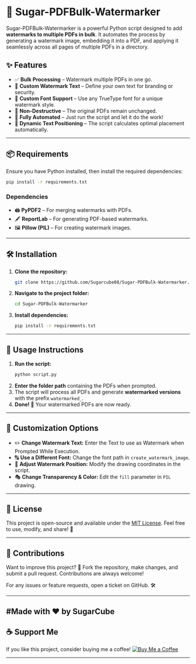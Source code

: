 # 📜 Sugar-PDFBulk-Watermarker

Sugar-PDFBulk-Watermarker is a powerful Python script designed to add **watermarks to multiple PDFs in bulk**. It automates the process by generating a watermark image, embedding it into a PDF, and applying it seamlessly across all pages of multiple PDFs in a directory.

## ✨ Features
- ✅ **Bulk Processing** – Watermark multiple PDFs in one go.
- 📝 **Custom Watermark Text** – Define your own text for branding or security.
- 🎨 **Custom Font Support** – Use any TrueType font for a unique watermark style.
- 📄 **Non-Destructive** – The original PDFs remain unchanged.
- 🚀 **Fully Automated** – Just run the script and let it do the work!
- 📏 **Dynamic Text Positioning** – The script calculates optimal placement automatically.

---

## 📦 Requirements
Ensure you have Python installed, then install the required dependencies:

```sh
pip install -r requirements.txt
```

### Dependencies
- 🖨️ **PyPDF2** – For merging watermarks with PDFs.
- 🖋 **ReportLab** – For generating PDF-based watermarks.
- 🖼️ **Pillow (PIL)** – For creating watermark images.

---

## 🛠️ Installation
1. **Clone the repository:**
   ```sh
   git clone https://github.com/Sugarcube08/Sugar-PDFBulk-Watermarker.git
   ```
2. **Navigate to the project folder:**
   ```sh
   cd Sugar-PDFBulk-Watermarker
   ```
3. **Install dependencies:**
   ```sh
   pip install -r requirements.txt
   ```

---

## 🚀 Usage Instructions
1. **Run the script:**
   ```sh
   python script.py
   ```
2. **Enter the folder path** containing the PDFs when prompted.
3. The script will process all PDFs and generate **watermarked versions** with the prefix `watermarked_`.
4. **Done! 🎉** Your watermarked PDFs are now ready.

---

## 🎨 Customization Options
- ✏️ **Change Watermark Text:** Enter the Text to use as Watermark when Prompted While Execution.
- 🔠 **Use a Different Font:** Change the font path in `create_watermark_image`.
- 📍 **Adjust Watermark Position:** Modify the drawing coordinates in the script.
- 🎭 **Change Transparency & Color:** Edit the `fill` parameter in `PIL` drawing.

---

## 📜 License
This project is open-source and available under the [MIT License](LICENSE). Feel free to use, modify, and share! 🤝

---

## 🤝 Contributions
Want to improve this project? 🎯 Fork the repository, make changes, and submit a pull request. Contributions are always welcome!

For any issues or feature requests, open a ticket on GitHub. 🛠️

---
#Made with ❤️ by SugarCube
---
## ☕ Support Me
If you like this project, consider buying me
 a coffee!
[![Buy Me a Coffee](https://img.shields.io/badge/Buy%20Me%20a%20Coffee-Support%20Me-orange?style=flat-square&logo=buy-me-a-coffee)](https://www.buymeacoffee.com/sugarcube08)

---
